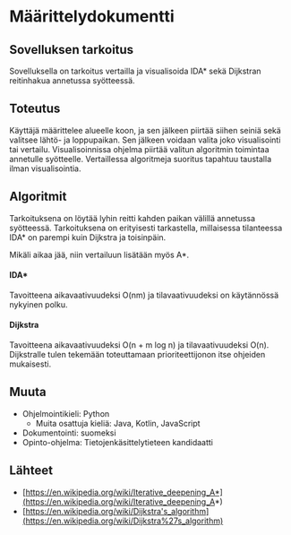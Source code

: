 # Määrittelydokumentti

## Sovelluksen tarkoitus
Sovelluksella on tarkoitus vertailla ja visualisoida IDA* sekä Dijkstran 
reitinhakua annetussa syötteessä.

## Toteutus
Käyttäjä määrittelee alueelle koon, ja sen jälkeen piirtää
siihen seiniä sekä valitsee lähtö- ja loppupaikan. Sen jälkeen voidaan
valita joko visualisointi tai vertailu. Visualisoinnissa ohjelma piirtää valitun
algoritmin toimintaa annetulle syötteelle. Vertaillessa algoritmeja suoritus 
tapahtuu taustalla ilman visualisointia.

## Algoritmit
Tarkoituksena on löytää lyhin reitti kahden paikan välillä annetussa syötteessä.
Tarkoituksena on erityisesti tarkastella, millaisessa tilanteessa IDA* on 
parempi kuin Dijkstra ja toisinpäin.  

Mikäli aikaa jää, niin vertailuun lisätään myös A*.

#### IDA*
Tavoitteena aikavaativuudeksi O(nm) ja tilavaativuudeksi on käytännössä nykyinen polku.

#### Dijkstra
Tavoitteena aikavaativuudeksi O(n + m log n) ja tilavaativuudeksi O(n). Dijkstralle tulen
tekemään toteuttamaan prioriteettijonon itse ohjeiden mukaisesti.

## Muuta
* Ohjelmointikieli: Python
  * Muita osattuja kieliä: Java, Kotlin, JavaScript
* Dokumentointi: suomeksi
* Opinto-ohjelma: Tietojenkäsittelytieteen kandidaatti

## Lähteet
* [https://en.wikipedia.org/wiki/Iterative_deepening_A*](https://en.wikipedia.org/wiki/Iterative_deepening_A*)
* [https://en.wikipedia.org/wiki/Dijkstra's_algorithm](https://en.wikipedia.org/wiki/Dijkstra%27s_algorithm)